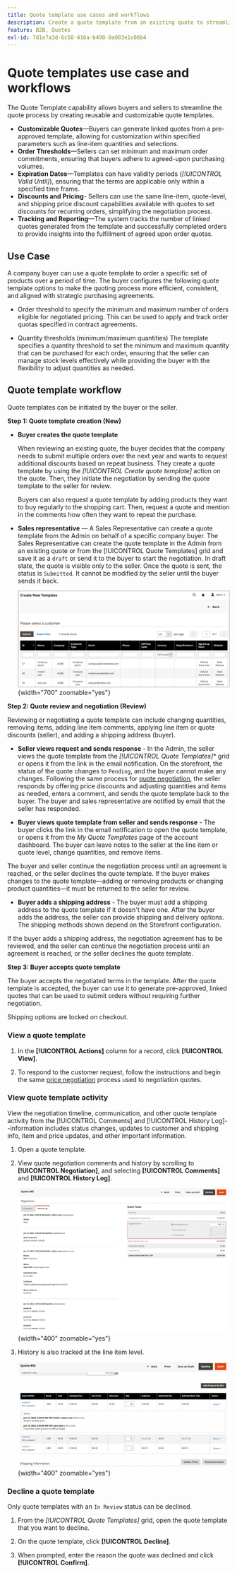 ```yaml
---
title: Quote template use cases and workflows
description: Create a quote template from an existing quote to streamline quote negotiation for recurring orders.
feature: B2B, Quotes
exl-id: 7d1e7a3d-6c50-416a-b490-0a083e1c06b4
---
```

# Quote templates use case and workflows

The Quote Template capability allows buyers and sellers to streamline the quote process by creating reusable and customizable quote templates.

- **Customizable Quotes**—Buyers can generate linked quotes from a pre-approved template, allowing for customization within specified parameters such as line-item quantities and selections.
- **Order Thresholds**—Sellers can set minimum and maximum order commitments, ensuring that buyers adhere to agreed-upon purchasing volumes.
- **Expiration Dates**—Templates can have validity periods (*[!UICONTROL Valid Until]*), ensuring that the terms are applicable only within a specified time frame.
- **Discounts and Pricing**- Sellers can use the same line-item, quote-level, and shipping price discount capabilities available with quotes to set discounts for recurring orders, simplifying the negotiation process.
- **Tracking and Reporting**—The system tracks the number of linked quotes generated from the template and successfully completed orders to provide insights into the fulfillment of agreed upon order quotas.

## Use Case

A company buyer can use a quote template to order a specific set of products over a period of time. The buyer configures the following quote template options to make the quoting process more efficient, consistent, and aligned with strategic purchasing agreements.

- Order threshold to specify the minimum and maximum number of orders eligible for negotiated pricing. This can be used to apply and track order quotas specified in contract agreements.

- Quantity thresholds (minimum/maximum quantities) The template specifies a quantity threshold to set the minimum and maximum quantity that can be purchased for each order, ensuring that the seller can manage stock levels effectively while providing the buyer with the flexibility to adjust quantities as needed.

## Quote template workflow

Quote templates can be initiated by the buyer or the seller.

**Step 1: Quote template creation (New)**

- **Buyer creates the quote template**

   When reviewing an existing quote, the buyer decides that the company needs to submit multiple orders over the next year and wants to request additional discounts based on repeat business. They create a quote template by using the *[!UICONTROL Create quote template]* action on the quote. Then, they initiate the negotiation by sending the quote template to the seller for review.

   Buyers can also request a quote template by adding products they want to buy regularly to the shopping cart. Then, request a quote and mention in the comments how often they want to repeat the purchase.

- **Sales representative** — A Sales Representative can create a quote template from the Admin on behalf of a specific company buyer. The Sales Representative can create the quote template in the Admin from an existing quote or from the [!UICONTROL Quote Templates] grid and save it as a `draft` or send it to the buyer to start the negotiation. In draft state, the quote is visible only to the seller. Once the quote is sent, the status is `Submitted`. It cannot be modified by the seller until the buyer sends it back.

  ![Seller initiating a buyer quote from the Quotes grid in the Admin](./assets/quote-template-create-from-grid.png){width="700" zoomable="yes"}

**Step 2: Quote review and negotiation (Review)**

Reviewing or negotiating a quote template can include changing quantities, removing items, adding line item comments, applying line item or quote discounts (seller), and adding a shipping address (buyer).

- **Seller views request and sends response** - In the Admin, the seller views the quote template from the *[!UICONTROL Quote Templates]** grid or opens it from the link in the email notification. On the storefront, the status of the quote changes to `Pending`, and the buyer cannot make any changes. Following the same process for [quote negotiation](quote-price-negotiation.md), the seller responds by offering price discounts and adjusting quantities and items as needed, enters a comment, and sends the quote template back to the buyer. The buyer and sales representative are notified by email that the seller has responded.

- **Buyer views quote template from seller and sends response** - The buyer clicks the link in the email notification to open the quote template, or opens it from the _My Quote Templates_ page of the account dashboard. The buyer can leave notes to the seller at the line item or quote level, change quantities, and remove items.

The buyer and seller continue the negotiation process until an agreement is reached, or the seller declines the quote template. If the buyer makes changes to the quote template—adding or removing products or changing product quantities—it must be returned to the seller for review.

- **Buyer adds a shipping address** - The buyer must add a shipping address to the quote template if it doesn't have one. After the buyer adds the address, the seller can provide shipping and delivery options. The shipping methods shown depend on the Storefront configuration.

If the buyer adds a shipping address, the negotiation agreement has to be reviewed, and the seller can continue the negotiation process until an agreement is reached, or the seller declines the quote template.

**Step 3: Buyer accepts quote template**

The buyer accepts the negotiated terms in the template. After the quote template is accepted, the buyer can use it to generate pre-approved, linked quotes that can be used to submit orders without requiring further negotiation.

Shipping options are locked on checkout.

### View a quote template

1. In the **[!UICONTROL Actions]** column for a record, click **[!UICONTROL View]**.

1. To respond to the customer request, follow the instructions and begin the same [price negotiation](quote-price-negotiation.md) process used to negotiation quotes.

### View quote template activity

View the negotiation timeline, communication, and other quote template activity from the [!UICONTROL Comments] and [!UICONTROL History Log]--information includes status changes, updates to customer and shipping info, item and price updates, and other important information.

1. Open a quote template.

1. View quote negotiation comments and history by scrolling to **[!UICONTROL Negotiation]**, and selecting **[!UICONTROL Comments]** and **[!UICONTROL History Log]**.

   ![View History](./assets/quote-view-history.png){width="400" zoomable="yes"}

1. History is also tracked at the line item level.

   ![View Line Item History](./assets/quote-view-line-item-history.png){width="400" zoomable="yes"}


### Decline a quote template

Only quote templates with an `In Review` status can be declined.

1. From the *[!UICONTROL Quote Templates]* grid, open the quote template that you want to decline.

1. On the quote template, click **[!UICONTROL Decline]**.

1. When prompted, enter the reason the quote was declined and click **[!UICONTROL Confirm]**.
